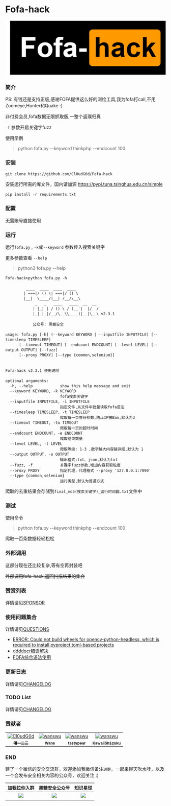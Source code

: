 # Fofa-hack

![Fofa-hack](./images/logo.png)

### 简介

PS: 有钱还是支持正版,感谢FOFA提供这么好的测绘工具,我为fofa打call,不用Zoomeye,Hunter和Quake :)

非付费会员,fofa数据无限抓取版,一整个返璞归真

`-f` 参数开启关键字fuzz

使用示例
> python fofa.py --keyword thinkphp --endcount 100
### 安装

```shell
git clone https://github.com/Cl0udG0d/Fofa-hack
```

安装运行所需的库文件，国内请加源 https://pypi.tuna.tsinghua.edu.cn/simple

```shell
pip install -r requirements.txt
```

### 配置

无需账号直接使用

### 运行

运行`fofa.py` , `-k`或`--keyword` 参数传入搜索关键字

更多参数查看 `--help`

> python3 fofa.py --help

```shell
Fofa-hack>python fofa.py -h

         ____  ____  ____  ____                 
        | ===|/ () \| ===|/ () \                
        |__|  \____/|__| /__/\__\               
             _   _   ____   ____  __  __        
            | |_| | / () \ / (__`|  |/  /       
            |_| |_|/__/\__\\____)|__|\__\ v2.3.1
                                                
            公众号: 黑糖安全                    
                                                
usage: fofa.py [-h] (--keyword KEYWORD | --inputfile INPUTFILE) [--timesleep TIMESLEEP] 
      [--timeout TIMEOUT] [--endcount ENDCOUNT] [--level LEVEL] [--output OUTPUT] [--fuzz] 
      [--proxy PROXY] [--type {common,selenium}]
                             
                                                                      
Fofa-hack v2.3.1 使用说明

optional arguments:
  -h, --help            show this help message and exit
  --keyword KEYWORD, -k KEYWORD
                        fofa搜索关键字
  --inputfile INPUTFILE, -i INPUTFILE
                        指定文件,从文件中批量读取fofa语法
  --timesleep TIMESLEEP, -t TIMESLEEP
                        爬取每一页等待秒数,防止IP被Ban,默认为3
  --timeout TIMEOUT, -to TIMEOUT
                        爬取每一页的超时时间
  --endcount ENDCOUNT, -e ENDCOUNT
                        爬取结束数量
  --level LEVEL, -l LEVEL
                        爬取等级: 1-3 ,数字越大内容越详细,默认为 1
  --output OUTPUT, -o OUTPUT
                        输出格式:txt、json,默认为txt
  --fuzz, -f            关键字fuzz参数,增加内容获取粒度
  --proxy PROXY         指定代理，代理格式 --proxy '127.0.0.1:7890'
  --type {common,selenium}
                        运行类型,默认为普通方式
```

爬取的去重结果会存储到`final_md5(搜索关键字)_运行时间戳.txt`文件中

### 测试

使用命令 

> python fofa.py --keyword thinkphp --endcount 100

爬取一百条数据轻轻松松

### 外部调用
这部分现在还比较复杂,等有空再封装吧

~~外部调用fofa-hack,返回扫描结果的集合~~

### 赞赏列表

详情请见[SPONSOR](docs/SPONSOR.md)

### 使用问题集合

详情请见[QUESTIONS](docs/QUESTIONS.md)

+ [ERROR: Could not build wheels for opencv-python-headless, which is required to install pyproject.toml-based projects](docs/QUESTIONS.md#opencv-python错误)
+ [ddddocr错误解决](docs/QUESTIONS.md#ddddocr错误解决)
+ [FOFA综合语法使用](docs/QUESTIONS.md#FOFA综合语法使用)

### 更新日志

详情请见[CHANGELOG](docs/CHANGELOG.md)

### TODO List

详情请见[CHANGELOG](docs/TODO.md)

### 贡献者

<table>
<tr>
    <td align="center">
        <a href="https://github.com/Cl0udG0d">
            <img src="https://avatars.githubusercontent.com/u/45556496?v=4" width="100;" alt="Cl0udG0d"/>
            <br />
            <sub><b>潘一二三</b></sub>
        </a>
    </td>
    <td align="center">
        <a href="https://github.com/wanswu">
            <img src="https://avatars.githubusercontent.com/u/49047734?v=4" width="100;" alt="wanswu"/>
            <br />
            <sub><b>Wans</b></sub>
        </a>
    </td>
    <td align="center">
        <a href="https://github.com/tastypear">
            <img src="https://avatars.githubusercontent.com/u/1382667?v=4" width="100;" alt="wanswu"/>
            <br />
            <sub><b>tastypear</b></sub>
        </a>
    </td>
    <td align="center">
        <a href="https://github.com/KawaiiSh1zuku">
            <img src="https://avatars.githubusercontent.com/u/51824296?v=4" width="100;" alt="wanswu"/>
            <br />
            <sub><b>KawaiiSh1zuku</b></sub>
        </a>
    </td>
</tr>
</table>

### END 

建了一个微信的安全交流群，欢迎添加我微信备注`进群`，一起来聊天吹水哇，以及一个会发布安全相关内容的公众号，欢迎关注 :)

|               加我拉你入群               |                                                            黑糖安全公众号                                                             |                                                          知识星球                                                          |
|:----------------------------------------------------------: |:------------------------------------------------------------------------------------------------------------------------------:|:----------------------------------------------------------------------------------------------------------------------:|
| <img src="https://springbird3.oss-cn-chengdu.aliyuncs.com/lianxiang/1a1f7894a170bec207e61bf86a01592.jpg" width="300"/> | <img src="https://springbird3.oss-cn-chengdu.aliyuncs.com/lianxiang/qrcode_for_gh_cead8e1080d6_430.jpg" width="300"/> | <img src="https://springbird3.oss-cn-chengdu.aliyuncs.com/lianxiang/f15e36e768d83c799cc6bd0f3eff2a1.png" width="300"/> |